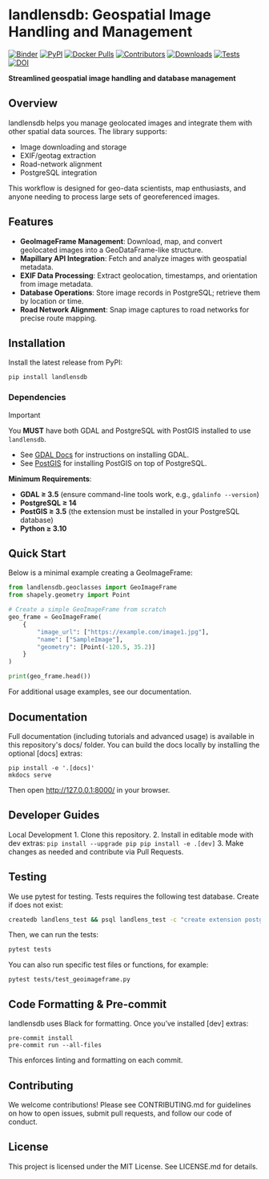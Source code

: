 # landlensdb: Geospatial Image Handling and Management

[![Binder](https://mybinder.org/badge_logo.svg)](https://mybinder.org/v2/gh/landlensdb/landlensdb/HEAD?urlpath=%2Fdoc%2Ftree%2Fexamples%2Fgetting-started.ipynb)
[![PyPI](https://img.shields.io/pypi/v/landlensdb.svg)](https://pypi.org/project/landlensdb/)
[![Docker Pulls](https://img.shields.io/docker/pulls/iosefa/landlensdb?logo=docker&label=pulls)](https://hub.docker.com/r/landlensdb/landlensdb)
[![Contributors](https://img.shields.io/github/contributors/landlensdb/landlensdb.svg?label=contributors)](https://github.com/landlensdb/landlensdb/graphs/contributors)
[![Downloads](https://pepy.tech/badge/landlensdb)](https://pepy.tech/project/landlensdb)
[![Tests](https://img.shields.io/github/actions/workflow/status/landlensdb/landlensdb/main.yml?branch=main)](https://github.com/landlensdb/landlensdb/actions/workflows/main.yml)
[![DOI](https://zenodo.org/badge/892907796.svg)](https://doi.org/10.5281/zenodo.15206060)

**Streamlined geospatial image handling and database management**

## Overview

landlensdb helps you manage geolocated images and integrate them with other spatial data sources. The library supports:
- Image downloading and storage
- EXIF/geotag extraction
- Road-network alignment
- PostgreSQL integration

This workflow is designed for geo-data scientists, map enthusiasts, and anyone needing to process large sets of georeferenced images.

## Features
- **GeoImageFrame Management**: Download, map, and convert geolocated images into a GeoDataFrame-like structure. 
- **Mapillary API Integration**: Fetch and analyze images with geospatial metadata.
- **EXIF Data Processing**: Extract geolocation, timestamps, and orientation from image metadata.
- **Database Operations**: Store image records in PostgreSQL; retrieve them by location or time.
- **Road Network Alignment**: Snap image captures to road networks for precise route mapping.

## Installation

Install the latest release from PyPI:

```
pip install landlensdb
```

### Dependencies

> [!IMPORTANT] 
> You **MUST** have both GDAL and PostgreSQL with PostGIS installed to use `landlensdb`.  
> - See [GDAL Docs](https://gdal.org/en/stable/) for instructions on installing GDAL.  
> - See [PostGIS](https://postgis.net/documentation/getting_started/) for installing PostGIS on top of PostgreSQL.

**Minimum Requirements**:

- **GDAL ≥ 3.5** (ensure command-line tools work, e.g., `gdalinfo --version`)
- **PostgreSQL ≥ 14**  
- **PostGIS ≥ 3.5** (the extension must be installed in your PostgreSQL database)  
- **Python ≥ 3.10**

## Quick Start

Below is a minimal example creating a GeoImageFrame:

```python
from landlensdb.geoclasses import GeoImageFrame
from shapely.geometry import Point

# Create a simple GeoImageFrame from scratch
geo_frame = GeoImageFrame(
	{
		"image_url": ["https://example.com/image1.jpg"],
		"name": ["SampleImage"],
		"geometry": [Point(-120.5, 35.2)]
	}
)

print(geo_frame.head())
```

For additional usage examples, see our documentation.


## Documentation

Full documentation (including tutorials and advanced usage) is available in this repository's docs/ folder.
You can build the docs locally by installing the optional [docs] extras:

```
pip install -e '.[docs]'
mkdocs serve
```

Then open http://127.0.0.1:8000/ in your browser.

## Developer Guides

Local Development
	1.	Clone this repository.
	2.	Install in editable mode with dev extras:
        ```
        pip install --upgrade pip
        pip install -e .[dev]
        ```
	3.	Make changes as needed and contribute via Pull Requests.

## Testing

We use pytest for testing. Tests requires the following test database. Create if does not exist:

```bash
createdb landlens_test && psql landlens_test -c "create extension postgis" 
```

Then, we can run the tests:

```bash
pytest tests
```

You can also run specific test files or functions, for example:

```
pytest tests/test_geoimageframe.py
```

## Code Formatting & Pre-commit

landlensdb uses Black for formatting. Once you’ve installed [dev] extras:

```
pre-commit install
pre-commit run --all-files
```

This enforces linting and formatting on each commit.

## Contributing

We welcome contributions! Please see CONTRIBUTING.md for guidelines on how to open issues, submit pull requests, and follow our code of conduct.

## License

This project is licensed under the MIT License. See LICENSE.md for details.